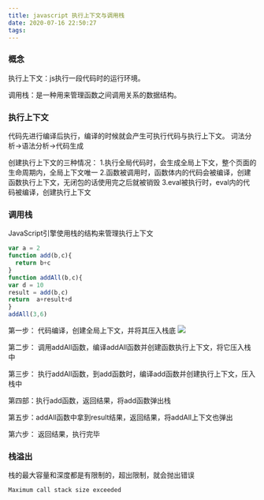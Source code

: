 ```yaml
---
title: javascript 执行上下文与调用栈
date: 2020-07-16 22:50:27
tags:
---
```


### 概念

执行上下文：js执行一段代码时的运行环境。

调用栈：是一种用来管理函数之间调用关系的数据结构。


### 执行上下文
代码先进行编译后执行，编译的时候就会产生可执行代码与执行上下文。
词法分析->语法分析->代码生成

创建执行上下文的三种情况：
1.执行全局代码时，会生成全局上下文，整个页面的生命周期内，全局上下文唯一
2.函数被调用时，函数体内的代码会被编译，创建函数执行上下文，无闭包的话使用完之后就被销毁
3.eval被执行时，eval内的代码被编译，创建执行上下文

### 调用栈

JavaScript引擎使用栈的结构来管理执行上下文
```javascript
var a = 2
function add(b,c){
  return b+c
}
function addAll(b,c){
var d = 10
result = add(b,c)
return  a+result+d
}
addAll(3,6)
```

第一步： 代码编译，创建全局上下文，并将其压入栈底
![](/images/stack_1.png)

第二步： 调用addAll函数，编译addAll函数并创建函数执行上下文，将它压入栈中

第三步： 执行addAll函数，到add函数时，编译add函数并创建执行上下文，压入栈中

第四部：执行add函数，返回结果，将add函数弹出栈

第五步：addAll函数中拿到result结果，返回结果，将addAll上下文也弹出

第六步： 返回结果，执行完毕


### 栈溢出

栈的最大容量和深度都是有限制的，超出限制，就会抛出错误
```javascript
Maximum call stack size exceeded
```
